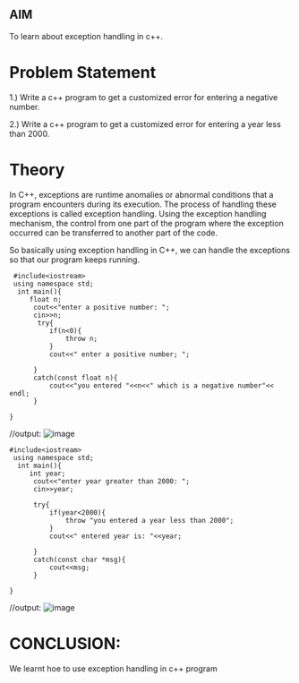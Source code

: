 ## AIM
To learn about exception handling in c++.

# Problem Statement
1.) Write a c++ program to get a customized error for entering a negative number.

2.) Write a c++ program to get a customized error for entering a year less than 2000.

# Theory
In C++, exceptions are runtime anomalies or abnormal conditions that a program encounters during its execution. The process of handling these exceptions is called exception handling. Using the exception handling mechanism, the control from one part of the program where the exception occurred can be transferred to another part of the code.

So basically using exception handling in C++, we can handle the exceptions so that our program keeps running.
~~~// exception handling:
 #include<iostream>
 using namespace std;
  int main(){
     float n;
      cout<<"enter a positive number: ";
      cin>>n;
       try{
          if(n<0){
              throw n;
          }
          cout<<" enter a positive number; "; 
          
      }
      catch(const float n){
          cout<<"you entered "<<n<<" which is a negative number"<< endl;
      }
          
}
~~~
//output: ![image](https://github.com/user-attachments/assets/b6dd83a4-ae8f-4bac-b58e-c25fd54a5f0b)


~~~//exception handling:
#include<iostream>
 using namespace std;
  int main(){
     int year;
      cout<<"enter year greater than 2000: ";
      cin>>year;
       
      try{
          if(year<2000){
              throw "you entered a year less than 2000";
          }
          cout<<" entered year is: "<<year;
          
      }
      catch(const char *msg){
          cout<<msg;
      }
          
}
~~~
//output:
![image](https://github.com/user-attachments/assets/5ba3b359-490f-45e3-940b-406e25e27e62)
# CONCLUSION:
We learnt hoe to use exception handling in c++ program

